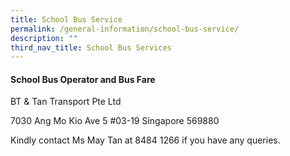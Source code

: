 ```yaml
---
title: School Bus Service
permalink: /general-information/school-bus-service/
description: ""
third_nav_title: School Bus Services
---
```

#### School Bus Operator and Bus Fare

BT & Tan Transport Pte Ltd

7030 Ang Mo Kio Ave 5 #03-19 Singapore 569880

Kindly contact Ms May Tan at 8484 1266 if you have any queries.

